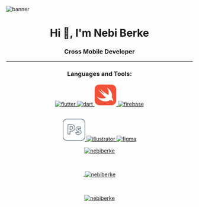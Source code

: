 ![banner](https://user-images.githubusercontent.com/37274618/235456924-1105d3e7-b7a5-4788-9263-c9ef109b4b71.jpg)

<h1 align="center">Hi 👋, I'm Nebi Berke</h1>
<h3 align="center">Cross Mobile Developer</h3>

<hr>

<div align="center">
<h3 align="center">Languages and Tools:</h3>
<a href="https://flutter.dev" target="_blank" rel="noreferrer"> <img src="https://www.vectorlogo.zone/logos/flutterio/flutterio-icon.svg" alt="flutter" width="60" height="60"/> </a>
<a href="https://dart.dev" target="_blank" rel="noreferrer"> <img src="https://www.vectorlogo.zone/logos/dartlang/dartlang-icon.svg" alt="dart" width="60" height="60"/> </a>
<a href="https://developer.apple.com/swift/" target="_blank" rel="noreferrer"> <img src="https://raw.githubusercontent.com/devicons/devicon/master/icons/swift/swift-original.svg" alt="swift" width="60" height="60"/> </a>
<a href="https://firebase.google.com/" target="_blank" rel="noreferrer"> <img src="https://www.vectorlogo.zone/logos/firebase/firebase-icon.svg" alt="firebase" width="60" height="60"/> </a>

<br>
<br>

<p align="center">
<a href="https://www.photoshop.com/en" target="_blank" rel="noreferrer"> <img src="https://raw.githubusercontent.com/devicons/devicon/master/icons/photoshop/photoshop-line.svg" alt="photoshop" width="60" height="60"/> </a>
<a href="https://www.adobe.com/in/products/illustrator.html" target="_blank" rel="noreferrer"> <img src="https://www.vectorlogo.zone/logos/adobe_illustrator/adobe_illustrator-icon.svg" alt="illustrator" width="60" height="60"/> </a>
<a href="https://www.figma.com/" target="_blank" rel="noreferrer"> <img src="https://www.vectorlogo.zone/logos/figma/figma-icon.svg" alt="figma" width="60" height="60"/>  </p>
</div>

<div align=center>
<p><img align="center" src="https://github-readme-stats-sigma-five.vercel.app/api/top-langs?username=nebiberke&show_icons=true&locale=en&layout=compact&theme=tokyonight" alt="nebiberke" /></p>
<br>
<p>&nbsp;<img align="center" src="https://github-readme-stats-sigma-five.vercel.app/api?username=nebiberke&show_icons=true&locale=en&theme=tokyonight" alt="nebiberke" /></p>
<br>
<p><img align="center" src="https://github-readme-streak-stats.herokuapp.com/?user=nebiberke&theme=buefy-dark" alt="nebiberke" /></p>
<br>
</div>


